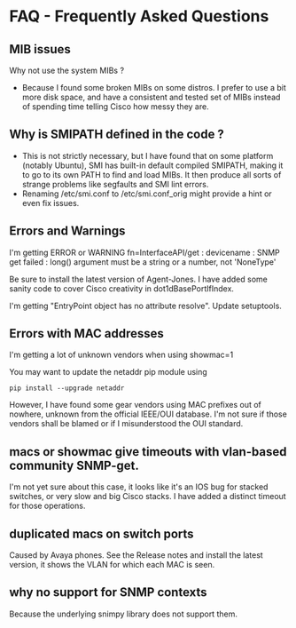 FAQ - Frequently Asked Questions
================================


## MIB issues

Why not use the system  MIBs ?

- Because I found some broken MIBs on some distros. I prefer to use a bit more disk space, and have a consistent and tested set of MIBs instead of spending time telling Cisco how messy they are.

## Why is SMIPATH defined in the code ?

- This is not strictly necessary, but I have found that on some platform (notably Ubuntu), SMI has built-in default compiled SMIPATH, making it to go to its own PATH to find and load MIBs. It then produce all sorts of strange problems like segfaults and SMI lint errors.
- Renaming /etc/smi.conf to /etc/smi.conf_orig might provide a hint or even fix issues.

## Errors and Warnings

I'm getting ERROR or WARNING fn=InterfaceAPI/get : devicename : SNMP get failed : long() argument must be a string or a number, not 'NoneType'

Be sure to install the latest version of Agent-Jones. I have added some sanity code to cover Cisco  creativity in dot1dBasePortIfIndex.

I'm getting "EntryPoint object has no attribute resolve". Update setuptools.

## Errors with MAC addresses

I'm getting a lot of unknown vendors when using showmac=1

You may want to update the netaddr pip module using

    pip install --upgrade netaddr

However, I have found some gear vendors using MAC prefixes out of nowhere, unknown from the official IEEE/OUI database. I'm not sure if those vendors shall be blamed or if I misunderstood the OUI standard.

## macs or showmac give timeouts with vlan-based community SNMP-get.

I'm not yet sure about this case, it looks like it's an IOS bug for stacked switches, or very slow and big Cisco stacks. I have added a distinct timeout for those operations.

## duplicated macs on switch ports

Caused by Avaya phones. See the Release notes and install the latest version, it shows the VLAN for which each MAC is seen.

## why no support for SNMP contexts

Because the underlying snimpy library does not support them.